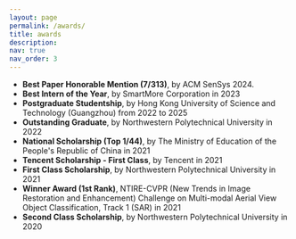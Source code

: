 ```yaml
---
layout: page
permalink: /awards/
title: awards
description:
nav: true
nav_order: 3
---
```


+ __Best Paper Honorable Mention (7/313)__, by ACM SenSys 2024.
+ __Best Intern of the Year__, by SmartMore Corporation in 2023
+ __Postgraduate Studentship__, by Hong Kong University of Science and Technology (Guangzhou) from 2022 to 2025
+ __Outstanding Graduate__, by Northwestern Polytechnical University in 2022
+ __National Scholarship (Top 1/44)__, by The Ministry of Education of the People's Republic of China in 2021
+ __Tencent Scholarship - First Class__, by Tencent in 2021
+ __First Class Scholarship__, by Northwestern Polytechnical University in 2021
+ __Winner Award (1st Rank)__, NTIRE-CVPR (New Trends in Image Restoration and Enhancement) Challenge on Multi-modal Aerial View Object Classification, Track 1 (SAR) in 2021
+ __Second Class Scholarship__, by Northwestern Polytechnical University in 2020
